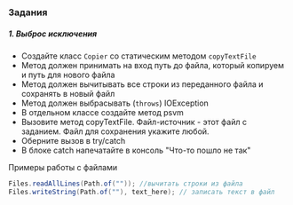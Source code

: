 ### Задания
##### 1. Выброс исключения
- Создайте класс `Copier` со статическим методом `copyTextFile`
- Метод должен принимать на вход путь до файла, который копируем и путь для нового файла
- Метод должен вычитывать все строки из переданного файла и сохранять в новый файл
- Метод должен выбрасывать (`throws`) IOException
- В отдельном классе создайте метод psvm
- Вызовите метод copyTextFile. Файл-источник - этот файл с заданием. Файл для сохранения укажите любой.
- Оберните вызов в try/catch
- В блоке catch напечатайте в консоль "Что-то пошло не так"

Примеры работы с файлами
```java
Files.readAllLines(Path.of("")); //вычитать строки из файла 
Files.writeString(Path.of(""), text_here); // записать текст в файл
```